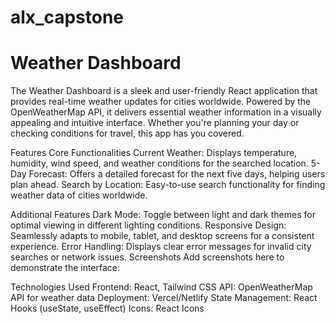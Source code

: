 # alx_capstone

# Weather Dashboard
The Weather Dashboard is a sleek and user-friendly React application that provides real-time weather updates for cities worldwide. Powered by the OpenWeatherMap API, it delivers essential weather information in a visually appealing and intuitive interface. Whether you're planning your day or checking conditions for travel, this app has you covered.

Features
Core Functionalities
Current Weather: Displays temperature, humidity, wind speed, and weather conditions for the searched location.
5-Day Forecast: Offers a detailed forecast for the next five days, helping users plan ahead.
Search by Location: Easy-to-use search functionality for finding weather data of cities worldwide.

Additional Features
Dark Mode: Toggle between light and dark themes for optimal viewing in different lighting conditions.
Responsive Design: Seamlessly adapts to mobile, tablet, and desktop screens for a consistent experience.
Error Handling: Displays clear error messages for invalid city searches or network issues.
Screenshots
Add screenshots here to demonstrate the interface:

Technologies Used
Frontend: React, Tailwind CSS
API: OpenWeatherMap API for weather data
Deployment: Vercel/Netlify
State Management: React Hooks (useState, useEffect)
Icons: React Icons
